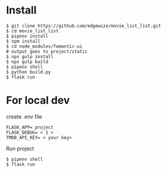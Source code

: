 
# Install
```
$ git clone https://github.com/edgewize/movie_list_list.git
$ cd movie_list_list
$ pipenv install
$ npm install
$ cd node_modules/fomantic-ui
# output goes to project/static
$ npx gulp install
$ npx gulp build
$ pipenv shell
$ python build.py
$ flask run
```

# For local dev

create .env file
```
FLASK_APP= project
FLASK_DEBUG= < 1 >
TMDB_API_KEY= < your key>
```
Run project
```
$ pipenv shell
$ flask run
```

# 

